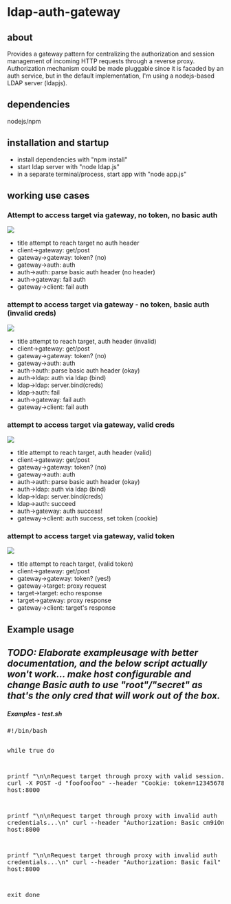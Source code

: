 <h1>ldap-auth-gateway</h1>

<h2>about</h2>

Provides a gateway pattern for centralizing the authorization and session management of incoming HTTP requests through a reverse proxy.  Authorization mechanism could be made pluggable since it is facaded by an auth service, but in the default implementation, I'm using a nodejs-based LDAP server (ldapjs).

<h2>dependencies</h2>
nodejs/npm

<h2>installation and startup</h2>

<ul>
<li>install dependencies with "npm install"</li>
<li>start ldap server with "node ldap.js"</li>
<li>in a separate terminal/process, start app with "node app.js"</li>
</ul>

<h2>working use cases</h2>

<h3>
Attempt to access target via gateway, no token, no basic auth
</h3>

<img src="http://www.websequencediagrams.com/cgi-bin/cdraw?lz=dGl0bGUgYXR0ZW1wdCB0byByZWFjaCB0YXJnZXQgbm8gYXV0aCBoZWFkZXIKY2xpZW50LT5nYXRld2F5OiAgZ2V0L3Bvc3QKAAwHABELdG9rZW4_IChubykAFAphdXRoOgBPBQphdXRoAAkIcGFyc2UgYmFzaWMAZQwgKG5vAHUHKQApBwByCWZhaWwAQwYAcgkAgRkGAA8MCgoKCg&s=napkin" />

* title attempt to reach target no auth header
* client->gateway:  get/post
* gateway->gateway: token? (no)
* gateway->auth: auth
* auth->auth: parse basic auth header (no header)
* auth->gateway: fail auth
* gateway->client: fail auth

<h3>
attempt to access target via gateway - no token, basic auth (invalid creds)
</h3>

<img src="http://www.websequencediagrams.com/cgi-bin/cdraw?lz=dGl0bGUgYXR0ZW1wdCB0byByZWFjaCB0YXJnZXQsIGF1dGggaGVhZGVyIChpbnZhbGlkKQpjbGllbnQtPmdhdGV3YXk6ICBnZXQvcG9zdAoADAcAEQt0b2tlbj8gKG5vKQAUCmF1dGg6AFkFCmF1dGgACQhwYXJzZSBiYXNpYwBtDm9rYXkpACQHbGRhcAA2BiB2aWEgbGRhcCAoYmluZCkKbGRhcAAZCHNlcnZlci5iaW5kKGNyZWRzABcIAHYGZmFpbAB1BwCBPglmYWlsAIEPBgCBPgkAgWUGAA8MCgoK&s=napkin" />

* title attempt to reach target, auth header (invalid)
* client->gateway:  get/post
* gateway->gateway: token? (no)
* gateway->auth: auth
* auth->auth: parse basic auth header (okay)
* auth->ldap: auth via ldap (bind)
* ldap->ldap: server.bind(creds)
* ldap->auth: fail
* auth->gateway: fail auth
* gateway->client: fail auth

<h3>
attempt to access target via gateway, valid creds
</h3>

<img src="http://www.websequencediagrams.com/cgi-bin/cdraw?lz=dGl0bGUgYXR0ZW1wdCB0byByZWFjaCB0YXJnZXQsIGF1dGggaGVhZGVyICh2YWxpZCkKY2xpZW50LT5nYXRld2F5OiAgZ2V0L3Bvc3QKAAwHABELdG9rZW4_IChubykAFAphdXRoOgBXBQphdXRoAAkIcGFyc2UgYmFzaWMAaw5va2F5KQAkB2xkYXAANgYgdmlhIGxkYXAgKGJpbmQpCmxkYXAAGQhzZXJ2ZXIuYmluZChjcmVkcwAXCAB2BnN1Y2NlZWQAeAcAgUEJAIFqBQAXBXNzIQCBRAoAgWwGABEOLCBzZXQAgVkGIChjb29raWUp&s=napkin" />

* title attempt to reach target, auth header (valid)
* client->gateway:  get/post
* gateway->gateway: token? (no)
* gateway->auth: auth
* auth->auth: parse basic auth header (okay)
* auth->ldap: auth via ldap (bind)
* ldap->ldap: server.bind(creds)
* ldap->auth: succeed
* auth->gateway: auth success!
* gateway->client: auth success, set token (cookie)

<h3>
attempt to access target via gateway, valid token
</h3>

<img src="http://www.websequencediagrams.com/cgi-bin/cdraw?lz=dGl0bGUgYXR0ZW1wdCB0byByZWFjaCB0YXJnZXQsICh2YWxpZCB0b2tlbikKY2xpZW50LT5nYXRld2F5OiAgZ2V0L3Bvc3QKAAwHABELAC8FPyAoeWVzISkAFgoAVAY6IHByb3h5IHJlcXVlc3QKAGoGABQKZWNobyByZXNwb25zZQAVCQBvCQA1CAAZBwB0CQCBGwY6AIE4BydzADoJ&s=napkin" />

* title attempt to reach target, (valid token)
* client->gateway:  get/post
* gateway->gateway: token? (yes!)
* gateway->target: proxy request
* target->target: echo response
* target->gateway: proxy response
* gateway->client: target's response

<h2>Example usage<h2>

<i>TODO:  Elaborate exampleusage with better documentation, and the below script actually won't work... make host configurable and change Basic auth to use "root"/"secret" as that's the only cred that will work out of the box.</i>

<h5>Examples - test.sh</h5>
<pre>
#!/bin/bash

while true
  do

  printf "\n\nRequest target through proxy with valid session...\n"
  curl -X POST -d "foofoofoo" --header "Cookie:  token=12345678" host:8000

  printf "\n\nRequest target through proxy with invalid auth credentials...\n"
  curl --header "Authorization:  Basic cm9iOnJvYg==" host:8000

  printf "\n\nRequest target through proxy with invalid auth credentials...\n"
  curl --header "Authorization:  Basic fail" host:8000

  exit
done  

</pre>

